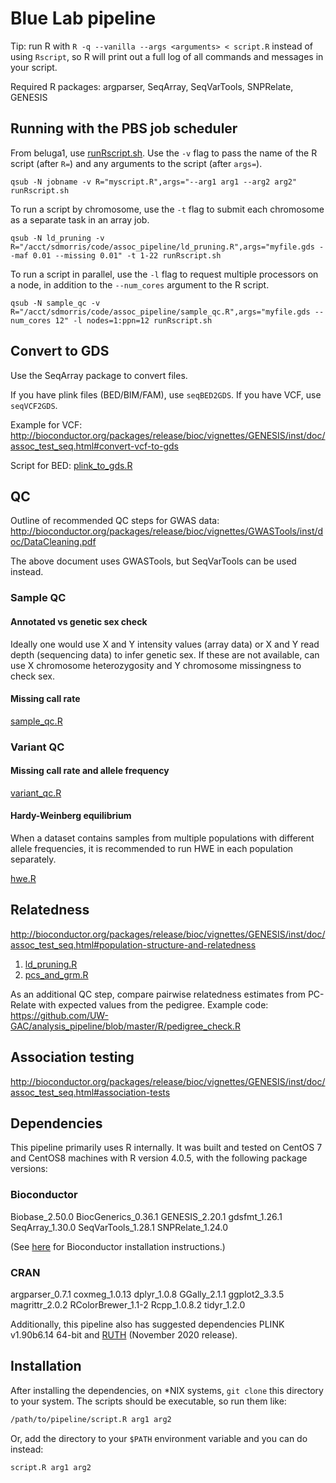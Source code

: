 # Blue Lab pipeline

Tip: run R with `R -q --vanilla --args <arguments> < script.R`
instead of using `Rscript`, so R will print out a full log of all
commands and messages in your script.

Required R packages: argparser, SeqArray, SeqVarTools, SNPRelate, GENESIS

## Running with the PBS job scheduler

From beluga1, use [runRscript.sh](runRscript.sh). Use the `-v` flag to
pass the name of the R script (after `R=`) and any arguments to the
script (after `args=`).

```
qsub -N jobname -v R="myscript.R",args="--arg1 arg1 --arg2 arg2" runRscript.sh
```

To run a script by chromosome, use the `-t` flag to submit each
chromosome as a separate task in an array job.

```
qsub -N ld_pruning -v R="/acct/sdmorris/code/assoc_pipeline/ld_pruning.R",args="myfile.gds --maf 0.01 --missing 0.01" -t 1-22 runRscript.sh
```

To run a script in parallel, use the `-l` flag to request multiple
processors on a node, in addition to the `--num_cores` argument to the
R script.

```
qsub -N sample_qc -v R="/acct/sdmorris/code/assoc_pipeline/sample_qc.R",args="myfile.gds --num_cores 12" -l nodes=1:ppn=12 runRscript.sh
```



## Convert to GDS

Use the SeqArray package to convert files.

If you have plink files (BED/BIM/FAM), use `seqBED2GDS`. If you have VCF, use `seqVCF2GDS`. 

Example for VCF:
http://bioconductor.org/packages/release/bioc/vignettes/GENESIS/inst/doc/assoc_test_seq.html#convert-vcf-to-gds

Script for BED:
[plink_to_gds.R](plink_to_gds.R)


## QC

Outline of recommended QC steps for GWAS data:
http://bioconductor.org/packages/release/bioc/vignettes/GWASTools/inst/doc/DataCleaning.pdf

The above document uses GWASTools, but SeqVarTools can be used
instead.

### Sample QC

#### Annotated vs genetic sex check

Ideally one would use X and Y intensity values (array data) or X and Y
read depth (sequencing data) to infer genetic sex. If these are not
available, can use X chromosome heterozygosity and Y chromosome
missingness to check sex.

#### Missing call rate

[sample_qc.R](sample_qc.R)


### Variant QC

#### Missing call rate and allele frequency

[variant_qc.R](variant_qc.R)

#### Hardy-Weinberg equilibrium

When a dataset contains samples from multiple populations with
different allele frequencies, it is recommended to run HWE in each
population separately.

[hwe.R](hwe.R)


## Relatedness

http://bioconductor.org/packages/release/bioc/vignettes/GENESIS/inst/doc/assoc_test_seq.html#population-structure-and-relatedness


1. [ld_pruning.R](ld_pruning.R)
2. [pcs_and_grm.R](pcs_and_grm.R)

As an additional QC step, compare pairwise relatedness estimates from
PC-Relate with expected values from the pedigree. Example code:
https://github.com/UW-GAC/analysis_pipeline/blob/master/R/pedigree_check.R


## Association testing

http://bioconductor.org/packages/release/bioc/vignettes/GENESIS/inst/doc/assoc_test_seq.html#association-tests

## Dependencies

This pipeline primarily uses R internally. It was built and tested on CentOS 7
and CentOS8 machines with R version 4.0.5, with the following package versions:

### Bioconductor

Biobase\_2.50.0
BiocGenerics\_0.36.1
GENESIS\_2.20.1
gdsfmt\_1.26.1
SeqArray\_1.30.0
SeqVarTools\_1.28.1
SNPRelate\_1.24.0

(See [here](https://www.bioconductor.org/install/) for Bioconductor
installation instructions.)

### CRAN

argparser\_0.7.1
coxmeg\_1.0.13
dplyr\_1.0.8
GGally\_2.1.1
ggplot2\_3.3.5
magrittr\_2.0.2
RColorBrewer\_1.1-2
Rcpp\_1.0.8.2
tidyr\_1.2.0

Additionally, this pipeline also has suggested dependencies PLINK v1.90b6.14
64-bit and [RUTH](https://github.com/statgen/ruth) (November 2020 release).

## Installation

After installing the dependencies, on \*NIX systems, `git clone` this directory
to your system. The scripts should be executable, so run them like:

```bash
/path/to/pipeline/script.R arg1 arg2
```

Or, add the directory to your `$PATH` environment variable and you can do
instead:

```bash
script.R arg1 arg2
```
